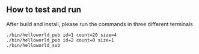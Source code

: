 ## How to test and run

After build and install, please run the commands in three different terminals

```
./bin/helloworld_pub id=1 count=20 size=4
./bin/helloworld_pub id=2 count=0 size=1
./bin/helloworld_sub
```
